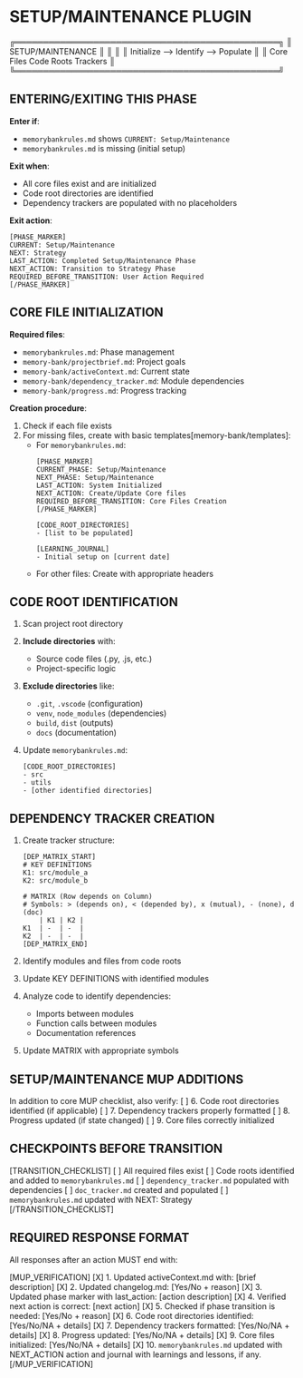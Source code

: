 # SETUP/MAINTENANCE PLUGIN

╔═══════════════════════════════════════════════╗
║              SETUP/MAINTENANCE                ║
║                                               ║
║  Initialize  -->  Identify  -->  Populate     ║
║  Core Files      Code Roots    Trackers       ║
╚═══════════════════════════════════════════════╝

## ENTERING/EXITING THIS PHASE

**Enter if**:
- `memorybankrules.md` shows `CURRENT: Setup/Maintenance`
- `memorybankrules.md` is missing (initial setup)

**Exit when**:
- All core files exist and are initialized
- Code root directories are identified
- Dependency trackers are populated with no placeholders

**Exit action**:
```
[PHASE_MARKER]
CURRENT: Setup/Maintenance
NEXT: Strategy
LAST_ACTION: Completed Setup/Maintenance Phase
NEXT_ACTION: Transition to Strategy Phase
REQUIRED_BEFORE_TRANSITION: User Action Required
[/PHASE_MARKER]
```

## CORE FILE INITIALIZATION

**Required files**:
- `memorybankrules.md`: Phase management
- `memory-bank/projectbrief.md`: Project goals
- `memory-bank/activeContext.md`: Current state
- `memory-bank/dependency_tracker.md`: Module dependencies
- `memory-bank/progress.md`: Progress tracking

**Creation procedure**:
1. Check if each file exists
2. For missing files, create with basic templates[memory-bank/templates]:
   - For `memorybankrules.md`:
     ```
     [PHASE_MARKER]
     CURRENT_PHASE: Setup/Maintenance
     NEXT_PHASE: Setup/Maintenance
     LAST_ACTION: System Initialized
     NEXT_ACTION: Create/Update Core files
     REQUIRED_BEFORE_TRANSITION: Core Files Creation
     [/PHASE_MARKER]
     
     [CODE_ROOT_DIRECTORIES]
     - [list to be populated]
     
     [LEARNING_JOURNAL]
     - Initial setup on [current date]
     ```
   - For other files: Create with appropriate headers

## CODE ROOT IDENTIFICATION

1. Scan project root directory
2. **Include directories** with:
   - Source code files (.py, .js, etc.)
   - Project-specific logic
   
3. **Exclude directories** like:
   - `.git`, `.vscode` (configuration)
   - `venv`, `node_modules` (dependencies)
   - `build`, `dist` (outputs)
   - `docs` (documentation)

4. Update `memorybankrules.md`:
   ```
   [CODE_ROOT_DIRECTORIES]
   - src
   - utils
   - [other identified directories]
   ```

## DEPENDENCY TRACKER CREATION

1. Create tracker structure:
   ```
   [DEP_MATRIX_START]
   # KEY DEFINITIONS
   K1: src/module_a
   K2: src/module_b
   
   # MATRIX (Row depends on Column)
   # Symbols: > (depends on), < (depended by), x (mutual), - (none), d (doc)
       | K1 | K2 |
   K1  | -  | -  |
   K2  | -  | -  |
   [DEP_MATRIX_END]
   ```

2. Identify modules and files from code roots
3. Update KEY DEFINITIONS with identified modules
4. Analyze code to identify dependencies:
   - Imports between modules
   - Function calls between modules
   - Documentation references
5. Update MATRIX with appropriate symbols

## SETUP/MAINTENANCE MUP ADDITIONS

In addition to core MUP checklist, also verify:
[ ] 6. Code root directories identified (if applicable)
[ ] 7. Dependency trackers properly formatted
[ ] 8. Progress updated (if state changed)
[ ] 9. Core files correctly initialized

## CHECKPOINTS BEFORE TRANSITION

[TRANSITION_CHECKLIST]
[ ] All required files exist
[ ] Code roots identified and added to `memorybankrules.md`
[ ] `dependency_tracker.md` populated with dependencies
[ ] `doc_tracker.md` created and populated
[ ] `memorybankrules.md` updated with NEXT: Strategy
[/TRANSITION_CHECKLIST]

## REQUIRED RESPONSE FORMAT

All responses after an action MUST end with:

[MUP_VERIFICATION]
[X] 1. Updated activeContext.md with: [brief description]
[X] 2. Updated changelog.md: [Yes/No + reason]
[X] 3. Updated phase marker with last_action: [action description]
[X] 4. Verified next action is correct: [next action]
[X] 5. Checked if phase transition is needed: [Yes/No + reason]
[X] 6. Code root directories identified: [Yes/No/NA + details]
[X] 7. Dependency trackers formatted: [Yes/No/NA + details]
[X] 8. Progress updated: [Yes/No/NA + details]
[X] 9. Core files initialized: [Yes/No/NA + details]
[X] 10. `memorybankrules.md` updated with NEXT_ACTION action and journal with learnings and lessons, if any.
[/MUP_VERIFICATION]